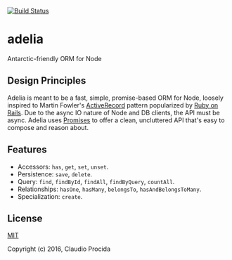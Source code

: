 [![Build Status](https://travis-ci.org/emeraldion/adelia.svg?branch=master)](https://travis-ci.org/emeraldion/adelia)

# adelia

Antarctic-friendly ORM for Node

## Design Principles

Adelia is meant to be a fast, simple, promise-based ORM for Node, loosely inspired to Martin Fowler's [ActiveRecord](http://www.martinfowler.com/eaaCatalog/activeRecord.html) pattern popularized by [Ruby on Rails](http://rubyonrails.org/). Due to the async IO nature of Node and DB clients, the API must be async. Adelia uses [Promises](https://promisesaplus.com/) to offer a clean, uncluttered API that's easy to compose and reason about.

## Features

* Accessors: `has`, `get`, `set`, `unset`.
* Persistence: `save`, `delete`.
* Query: `find`, `findById`, `findAll`, `findByQuery`, `countAll`.
* Relationships: `hasOne`, `hasMany`, `belongsTo`, `hasAndBelongsToMany`.
* Specialization: `create`.

## License

[MIT](https://opensource.org/licenses/MIT)

Copyright (c) 2016, Claudio Procida

